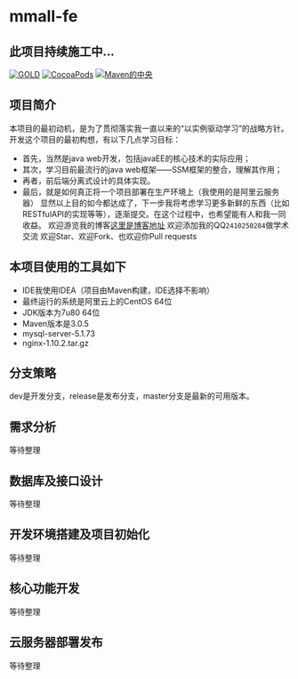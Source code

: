 # mmall-fe
## 此项目持续施工中...
[![GOLD](https://img.shields.io/aur/license/yaourt.svg)]()
[![CocoaPods](https://img.shields.io/cocoapods/metrics/doc-percent/AFNetworking.svg)]()
[![Maven的中央](https://img.shields.io/maven-central/v/org.apache.maven/apache-maven.svg)]()
## 项目简介
本项目的最初动机，是为了贯彻落实我一直以来的“以实例驱动学习”的战略方针。开发这个项目的最初构想，有以下几点学习目标：
+ 首先，当然是java web开发，包括javaEE的核心技术的实际应用；
+ 其次，学习目前最流行的java web框架——SSM框架的整合，理解其作用；
+ 再者，前后端分离式设计的具体实现。
+ 最后，就是如何真正将一个项目部署在生产环境上（我使用的是阿里云服务器）
显然以上目的如今都达成了，下一步我将考虑学习更多新鲜的东西（比如RESTfulAPI的实现等等），逐渐提交。在这个过程中，也希望能有人和我一同收益。
欢迎游览我的博客[这里是博客地址](http://www.cnblogs.com/weiminLee/)
欢迎添加我的QQ`2410250284`做学术交流
欢迎Star、欢迎Fork、也欢迎你Pull requests
## 本项目使用的工具如下
* IDE我使用IDEA（项目由Maven构建，IDE选择不影响）
* 最终运行的系统是阿里云上的CentOS 64位
* JDK版本为7u80 64位
* Maven版本是3.0.5
* mysql-server-5.1.73
* nginx-1.10.2.tar.gz
## 分支策略
dev是开发分支，release是发布分支，master分支是最新的可用版本。
## 需求分析
等待整理
## 数据库及接口设计
等待整理
## 开发环境搭建及项目初始化
等待整理
## 核心功能开发
等待整理
## 云服务器部署发布
等待整理
